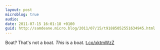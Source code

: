 ```yaml
---
layout: post
microblog: true
audio: 
date: 2011-07-15 16:01:18 +0100
guid: http://samdeane.micro.blog/2011/07/15/t91885052551634945.html
---
```

Boat? That's not a boat. *This* is a boat.  [t.co/xktmWzZ](http://t.co/xktmWzZ)
